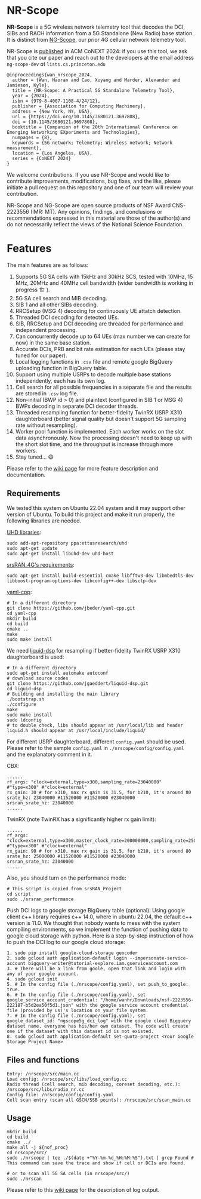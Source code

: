 NR-Scope
========

**NR-Scope** is a 5G wireless network telemetry tool that decodes the DCI, SIBs and RACH information from a 5G Standalone (New Radio) base station.  It is distinct from [NG-Scope](https://github.com/PrincetonUniversity/NG-Scope), our prior 4G cellular network telemetry tool.

NR-Scope is [published](https://doi.org/10.1145/3680121.3697808) in ACM CoNEXT 2024: if you use this tool, we ask that you cite our paper and reach out to the developers at the email address `ng-scope-dev` *at* `lists.cs.princeton.edu`

```
@inproceedings{wan_nrscope_2024,
  author = {Wan, Haoran and Cao, Xuyang and Marder, Alexander and Jamieson, Kyle},
  title = {NR-Scope: A Practical 5G Standalone Telemetry Tool},
  year = {2024},
  isbn = {979-8-4007-1108-4/24/12},
  publisher = {Association for Computing Machinery},
  address = {New York, NY, USA},
  url = {https://doi.org/10.1145/3680121.3697808},
  doi = {10.1145/3680121.3697808},
  booktitle = {Companion of the 20th International Conference on Emerging Networking EXperiments and Technologies},
  numpages = {8},
  keywords = {5G network; Telemetry; Wireless network; Network measurement},
  location = {Los Angeles, USA},
  series = {CoNEXT 2024}
}
```

We welcome contributions.  If you use NR-Scope and would like to contribute improvements, modifications, bug fixes, and the like, please initiate a pull request on this repository and one of our team will review your contribution.

NR-Scope and NG-Scope are open source products of NSF Award CNS-2223556 (IMR: MT).  Any opinions, findings, and conclusions or recommendations expressed in this material are those of the author(s) and do not necessarily reflect the views of the National Science Foundation.


# Features

The main features are as follows:

1. Supports 5G SA cells with 15kHz and 30kHz SCS, tested with 10MHz, 15 MHz, 20MHz and 40MHz cell bandwidth (wider bandwidth is working in progress 🏗 ).
2. 5G SA cell search and MIB decoding.
3. SIB 1 and all other SIBs decoding.
4. RRCSetup (MSG 4) decoding for continuously UE attatch detection.
5. Threaded DCI decoding for detected UEs.
6. SIB, RRCSetup and DCI decoding are threaded for performance and independent processing.
7. Can concurrently decode up to 64 UEs (max number we can create for now) in the same base station.
8. Accurate DCIs, PRB and bit rate estimation for each UEs (please stay tuned for our paper).
9. Local logging functions in `.csv` file and remote google BigQuery uploading function in BigQuery table.
10. Support using multiple USRPs to decode multiple base stations independently, each has its own log.
11. Cell search for all possible frequencies in a separate file and the results are stored in `.csv` log file.
12. Non-initial (BWP id > 0) and plaintext (configured in SIB 1 or MSG 4) BWPs decoding in separate DCI decoder threads.
13. Threaded resampling function for better-fidelity TwinRX USRP X310 daughterboard (better signal quality but doesn't support 5G sampling rate without resampling).
14. Worker pool function is implemented. Each worker works on the slot data asynchronously. Now the processing doesn't need to keep up with the short slot time, and the throughput is increase through more workers.
15. Stay tuned... 😄

Please refer to the [wiki page](https://github.com/PrincetonUniversity/NG-Scope-5G/wiki) for more feature description and documentation.

## Requirements

We tested this system on Ubuntu 22.04 system and it may support other version of Ubuntu. To build this project and make it run properly, the following libraries are needed.

[UHD libraries](https://files.ettus.com/manual/page_install.html):

```
sudo add-apt-repository ppa:ettusresearch/uhd
sudo apt-get update
sudo apt-get install libuhd-dev uhd-host
```

[srsRAN_4G&#39;s requirements](https://docs.srsran.com/projects/4g/en/latest/general/source/1_installation.html):

```
sudo apt-get install build-essential cmake libfftw3-dev libmbedtls-dev libboost-program-options-dev libconfig++-dev libsctp-dev
```

[yaml-cpp](https://github.com/jbeder/yaml-cpp):

```
# In a different directory
git clone https://github.com/jbeder/yaml-cpp.git
cd yaml-cpp
mkdir build
cd build
cmake ..
make
sudo make install
```

We need [liquid-dsp](https://github.com/jgaeddert/liquid-dsp) for resampling if better-fidelity TwinRX USRP X310 daughterboard is used:

```
# In a different directory
sudo apt-get install automake autoconf
# download source codes
git clone https://github.com/jgaeddert/liquid-dsp.git
cd liquid-dsp
# Building and installing the main library
./bootstrap.sh
./configure
make
sudo make install
sudo ldconfig
# to double check, libs should appear at /usr/local/lib and header liquid.h should appear at /usr/local/include/liquid/
```

For different USRP daughterboard, different `config.yaml` should be used. Please refer to the sample `config.yaml` in `./nrscope/config/config.yaml` and the explanatory comment in it.

CBX:

```
......
rf_args: "clock=external,type=x300,sampling_rate=23040000" #"type=x300" #"clock=external"
rx_gain: 30 # for x310, max rx gain is 31.5, for b210, it's around 80
srate_hz: 23040000 #11520000 #11520000 #23040000
srsran_srate_hz: 23040000
......
```

TwinRX (note TwinRX has a significantly higher rx gain limit):

```
......
rf_args: "clock=external,type=x300,master_clock_rate=200000000,sampling_rate=25000000" #"type=x300" #"clock=external"
rx_gain: 90 # for x310, max rx gain is 31.5, for b210, it's around 80
srate_hz: 25000000 #11520000 #11520000 #23040000
srsran_srate_hz: 23040000
......
```

Also, you should turn on the performance mode:

```
# This script is copied from srsRAN_Project
cd script
sudo ./srsran_performance
```

Push DCI logs to google storage BigQuery table (optional):
Using google client c++ library requires c++ 14.0, where in ubuntu 22.04, the default c++ version is 11.0. We thought that nobody wants to mess with the system compiling environments, so we implement the function of pushing data to google cloud storage with python. Here is a step-by-step instruction of how to push the DCI log to our google cloud storage:

```
1. sudo pip install google-cloud-storage geocoder
2. sudo gcloud auth application-default login --impersonate-service-account bigquery-writer@tutorial-explore.iam.gserviceaccount.com
3. # There will be a link from goole, open that link and login with any of your google account.
4. sudo gcloud init
5. # In the config file (./nrscope/config.yaml), set push_to_google: true.
6. # In the config file (./nrscope/config.yaml), set google_service_account_credential: "/home/wanhr/Downloads/nsf-2223556-222187-b5d2ea50f5d1.json" with the google service account credential file (provided by us)'s location on your file system.
7. # In the config file (./nrscope/config.yaml), set google_dataset_id: "ngscope5g_dci_log" with the google cloud Bigquery dataset name, everyone has his/her own dataset. The code will create one if the dataset with this dataset id is not existed.
8. sudo gcloud auth application-default set-quota-project <Your Google Storage Project Name>
```

## Files and functions

```
Entry: /nrscope/src/main.cc
Load config: /nrscope/src/libs/load_config.cc
Radio thread (cell search, mib decoding, coreset decoding, etc.): /nrscope/src/libs/radio_nr.cc
Config file: /nrscope/config/config.yaml
Cell scan entry (scan all GSCN/SSB points): /nrscope/src/scan_main.cc
```

## Usage

```
mkdir build
cd build
cmake ../
make all -j ${nof_proc}
cd nrscope/src/
sudo ./nrscope | tee ./$(date +"%Y-%m-%d_%H:%M:%S").txt | grep Found # This command can save the trace and show if cell or DCIs are found.

# or to scan all 5G SA cells (in nrscope/src/)
sudo ./nrscan
```

Please refer to this [wiki page](https://github.com/PrincetonUniversity/NR-Scope/wiki/1.-Introduction#output-format) for the description of log output.
